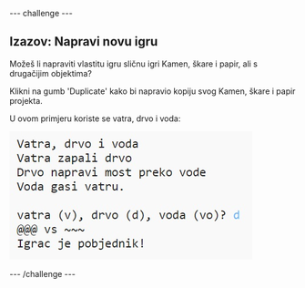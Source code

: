 \--- challenge \---

## Izazov: Napravi novu igru

Možeš li napraviti vlastitu igru sličnu igri Kamen, škare i papir, ali s drugačijim objektima?

Klikni na gumb 'Duplicate' kako bi napravio kopiju svog Kamen, škare i papir projekta.

U ovom primjeru koriste se vatra, drvo i voda:

![screenshot](images/rps-fire.png)

\--- /challenge \---